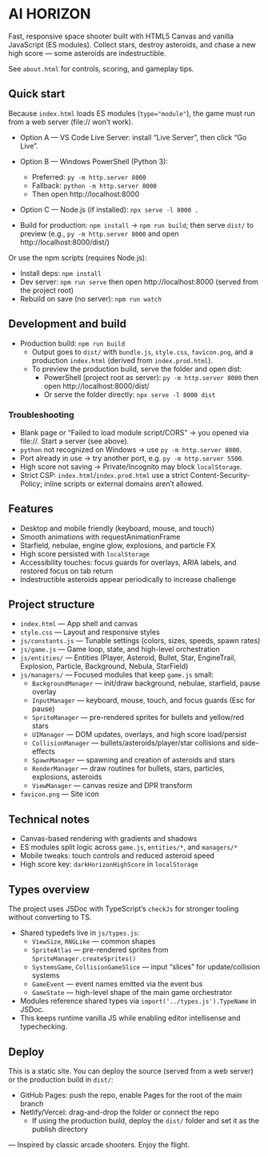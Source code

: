 # AI HORIZON

Fast, responsive space shooter built with HTML5 Canvas and vanilla JavaScript (ES modules). Collect stars, destroy asteroids, and chase a new high score — some asteroids are indestructible.

See `about.html` for controls, scoring, and gameplay tips.

## Quick start

Because `index.html` loads ES modules (`type="module"`), the game must run from a web server (file:// won’t work).

- Option A — VS Code Live Server: install “Live Server”, then click “Go Live”.
- Option B — Windows PowerShell (Python 3):
  - Preferred: `py -m http.server 8000`
  - Fallback: `python -m http.server 8000`
  - Then open http://localhost:8000
- Option C — Node.js (if installed): `npx serve -l 8000 .`

- Build for production: `npm install` → `npm run build`; then serve `dist/` to preview (e.g., `py -m http.server 8000` and open http://localhost:8000/dist/)

Or use the npm scripts (requires Node.js):

- Install deps: `npm install`
- Dev server: `npm run serve` then open http://localhost:8000 (served from the project root)
- Rebuild on save (no server): `npm run watch`

## Development and build

- Production build: `npm run build`
  - Output goes to `dist/` with `bundle.js`, `style.css`, `favicon.png`, and a production `index.html` (derived from `index.prod.html`).
  - To preview the production build, serve the folder and open dist:
    - PowerShell (project root as server): `py -m http.server 8000` then open http://localhost:8000/dist/
    - Or serve the folder directly: `npx serve -l 8000 dist`

### Troubleshooting

- Blank page or “Failed to load module script/CORS” → you opened via file://. Start a server (see above).
- `python` not recognized on Windows → use `py -m http.server 8000`.
- Port already in use → try another port, e.g. `py -m http.server 5500`.
- High score not saving → Private/Incognito may block `localStorage`.
- Strict CSP: `index.html`/`index.prod.html` use a strict Content-Security-Policy; inline scripts or external domains aren’t allowed.

## Features

- Desktop and mobile friendly (keyboard, mouse, and touch)
- Smooth animations with requestAnimationFrame
- Starfield, nebulae, engine glow, explosions, and particle FX
- High score persisted with `localStorage`
- Accessibility touches: focus guards for overlays, ARIA labels, and restored focus on tab return
- Indestructible asteroids appear periodically to increase challenge

## Project structure

- `index.html` — App shell and canvas
- `style.css` — Layout and responsive styles
- `js/constants.js` — Tunable settings (colors, sizes, speeds, spawn rates)
- `js/game.js` — Game loop, state, and high-level orchestration
- `js/entities/` — Entities (Player, Asteroid, Bullet, Star, EngineTrail, Explosion, Particle, Background, Nebula, StarField)
- `js/managers/` — Focused modules that keep `game.js` small:
  - `BackgroundManager` — init/draw background, nebulae, starfield, pause overlay
  - `InputManager` — keyboard, mouse, touch, and focus guards (Esc for pause)
  - `SpriteManager` — pre-rendered sprites for bullets and yellow/red stars
  - `UIManager` — DOM updates, overlays, and high score load/persist
  - `CollisionManager` — bullets/asteroids/player/star collisions and side-effects
  - `SpawnManager` — spawning and creation of asteroids and stars
  - `RenderManager` — draw routines for bullets, stars, particles, explosions, asteroids
  - `ViewManager` — canvas resize and DPR transform
- `favicon.png` — Site icon

## Technical notes

- Canvas-based rendering with gradients and shadows
- ES modules split logic across `game.js`, `entities/*`, and `managers/*`
- Mobile tweaks: touch controls and reduced asteroid speed
- High score key: `darkHorizonHighScore` in `localStorage`

## Types overview

The project uses JSDoc with TypeScript’s `checkJs` for stronger tooling without converting to TS.

- Shared typedefs live in `js/types.js`:
  - `ViewSize`, `RNGLike` — common shapes
  - `SpriteAtlas` — pre-rendered sprites from `SpriteManager.createSprites()`
  - `SystemsGame`, `CollisionGameSlice` — input “slices” for update/collision systems
  - `GameEvent` — event names emitted via the event bus
  - `GameState` — high-level shape of the main game orchestrator
- Modules reference shared types via `import('../types.js').TypeName` in JSDoc.
- This keeps runtime vanilla JS while enabling editor intellisense and typechecking.

## Deploy

This is a static site. You can deploy the source (served from a web server) or the production build in `dist/`:

- GitHub Pages: push the repo, enable Pages for the root of the main branch
- Netlify/Vercel: drag-and-drop the folder or connect the repo
  - If using the production build, deploy the `dist/` folder and set it as the publish directory

— Inspired by classic arcade shooters. Enjoy the flight.
